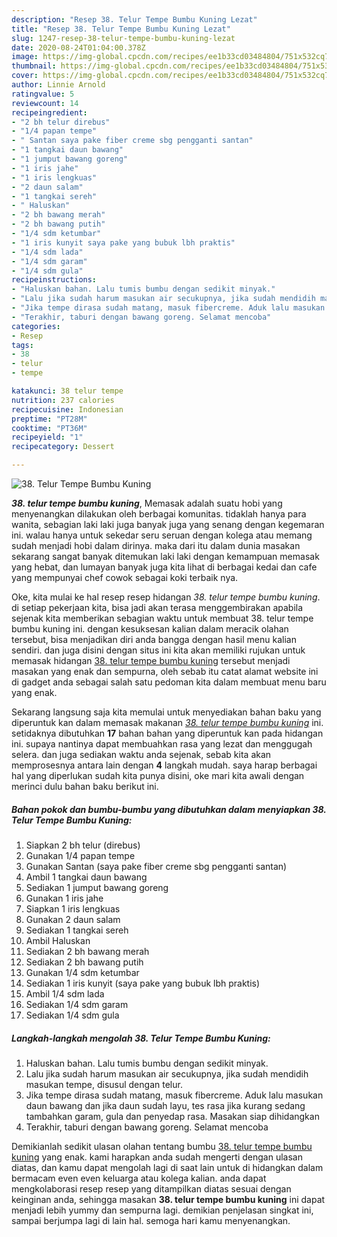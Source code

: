 ```yaml
---
description: "Resep 38. Telur Tempe Bumbu Kuning Lezat"
title: "Resep 38. Telur Tempe Bumbu Kuning Lezat"
slug: 1247-resep-38-telur-tempe-bumbu-kuning-lezat
date: 2020-08-24T01:04:00.378Z
image: https://img-global.cpcdn.com/recipes/ee1b33cd03484804/751x532cq70/38-telur-tempe-bumbu-kuning-foto-resep-utama.jpg
thumbnail: https://img-global.cpcdn.com/recipes/ee1b33cd03484804/751x532cq70/38-telur-tempe-bumbu-kuning-foto-resep-utama.jpg
cover: https://img-global.cpcdn.com/recipes/ee1b33cd03484804/751x532cq70/38-telur-tempe-bumbu-kuning-foto-resep-utama.jpg
author: Linnie Arnold
ratingvalue: 5
reviewcount: 14
recipeingredient:
- "2 bh telur direbus"
- "1/4 papan tempe"
- " Santan saya pake fiber creme sbg pengganti santan"
- "1 tangkai daun bawang"
- "1 jumput bawang goreng"
- "1 iris jahe"
- "1 iris lengkuas"
- "2 daun salam"
- "1 tangkai sereh"
- " Haluskan"
- "2 bh bawang merah"
- "2 bh bawang putih"
- "1/4 sdm ketumbar"
- "1 iris kunyit saya pake yang bubuk lbh praktis"
- "1/4 sdm lada"
- "1/4 sdm garam"
- "1/4 sdm gula"
recipeinstructions:
- "Haluskan bahan. Lalu tumis bumbu dengan sedikit minyak."
- "Lalu jika sudah harum masukan air secukupnya, jika sudah mendidih masukan tempe, disusul dengan telur."
- "Jika tempe dirasa sudah matang, masuk fibercreme. Aduk lalu masukan daun bawang dan jika daun sudah layu, tes rasa jika kurang sedang tambahkan garam, gula dan penyedap rasa. Masakan siap dihidangkan"
- "Terakhir, taburi dengan bawang goreng. Selamat mencoba"
categories:
- Resep
tags:
- 38
- telur
- tempe

katakunci: 38 telur tempe 
nutrition: 237 calories
recipecuisine: Indonesian
preptime: "PT28M"
cooktime: "PT36M"
recipeyield: "1"
recipecategory: Dessert

---
```



![38. Telur Tempe Bumbu Kuning](https://img-global.cpcdn.com/recipes/ee1b33cd03484804/751x532cq70/38-telur-tempe-bumbu-kuning-foto-resep-utama.jpg)

<b><i>38. telur tempe bumbu kuning</i></b>, Memasak adalah suatu hobi yang menyenangkan dilakukan oleh berbagai komunitas. tidaklah hanya para wanita, sebagian laki laki juga banyak juga yang senang dengan kegemaran ini. walau hanya untuk sekedar seru seruan dengan kolega atau memang sudah menjadi hobi dalam dirinya. maka dari itu dalam dunia masakan sekarang sangat banyak ditemukan laki laki dengan kemampuan memasak yang hebat, dan lumayan banyak juga kita lihat di berbagai kedai dan cafe yang mempunyai chef cowok sebagai koki terbaik nya.



Oke, kita mulai ke hal resep resep hidangan <i>38. telur tempe bumbu kuning</i>. di setiap pekerjaan kita, bisa jadi akan terasa menggembirakan apabila sejenak kita memberikan sebagian waktu untuk membuat 38. telur tempe bumbu kuning ini. dengan kesuksesan kalian dalam meracik olahan tersebut, bisa menjadikan diri anda bangga dengan hasil menu kalian sendiri. dan juga disini dengan situs ini kita akan memiliki rujukan untuk memasak hidangan <u>38. telur tempe bumbu kuning</u> tersebut menjadi masakan yang enak dan sempurna, oleh sebab itu catat alamat website ini di gadget anda sebagai salah satu pedoman kita dalam membuat menu baru yang enak.


Sekarang langsung saja kita memulai untuk menyediakan bahan baku yang diperuntuk kan dalam memasak makanan <u><i>38. telur tempe bumbu kuning</i></u> ini. setidaknya dibutuhkan <b>17</b> bahan bahan yang diperuntuk kan pada hidangan ini. supaya nantinya dapat membuahkan rasa yang lezat dan menggugah selera. dan juga sediakan waktu anda sejenak, sebab kita akan memprosesnya antara lain dengan <b>4</b> langkah mudah. saya harap berbagai hal yang diperlukan sudah kita punya disini, oke mari kita awali dengan merinci dulu bahan baku berikut ini.

<!--inarticleads1-->

##### Bahan pokok dan bumbu-bumbu yang dibutuhkan dalam menyiapkan 38. Telur Tempe Bumbu Kuning:

1. Siapkan 2 bh telur (direbus)
1. Gunakan 1/4 papan tempe
1. Gunakan  Santan (saya pake fiber creme sbg pengganti santan)
1. Ambil 1 tangkai daun bawang
1. Sediakan 1 jumput bawang goreng
1. Gunakan 1 iris jahe
1. Siapkan 1 iris lengkuas
1. Gunakan 2 daun salam
1. Sediakan 1 tangkai sereh
1. Ambil  Haluskan
1. Sediakan 2 bh bawang merah
1. Sediakan 2 bh bawang putih
1. Gunakan 1/4 sdm ketumbar
1. Sediakan 1 iris kunyit (saya pake yang bubuk lbh praktis)
1. Ambil 1/4 sdm lada
1. Sediakan 1/4 sdm garam
1. Sediakan 1/4 sdm gula




<!--inarticleads2-->

##### Langkah-langkah mengolah 38. Telur Tempe Bumbu Kuning:

1. Haluskan bahan. Lalu tumis bumbu dengan sedikit minyak.
1. Lalu jika sudah harum masukan air secukupnya, jika sudah mendidih masukan tempe, disusul dengan telur.
1. Jika tempe dirasa sudah matang, masuk fibercreme. Aduk lalu masukan daun bawang dan jika daun sudah layu, tes rasa jika kurang sedang tambahkan garam, gula dan penyedap rasa. Masakan siap dihidangkan
1. Terakhir, taburi dengan bawang goreng. Selamat mencoba




Demikianlah sedikit ulasan olahan tentang bumbu <u>38. telur tempe bumbu kuning</u> yang enak. kami harapkan anda sudah mengerti dengan ulasan diatas, dan kamu dapat mengolah lagi di saat lain untuk di hidangkan dalam bermacam even even keluarga atau kolega kalian. anda dapat mengkolaborasi resep resep yang ditampilkan diatas sesuai dengan keinginan anda, sehingga masakan <b>38. telur tempe bumbu kuning</b> ini dapat menjadi lebih yummy dan sempurna lagi. demikian penjelasan singkat ini, sampai berjumpa lagi di lain hal. semoga hari kamu menyenangkan.
